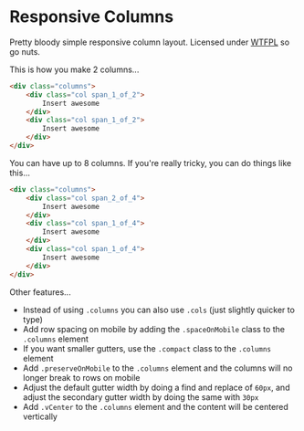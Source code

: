 Responsive Columns
=========
Pretty bloody simple responsive column layout. Licensed under [WTFPL](http://www.wtfpl.net) so go nuts.

This is how you make 2 columns...

```html
<div class="columns">
	<div class="col span_1_of_2">
		Insert awesome
	</div>
	<div class="col span_1_of_2">
		Insert awesome
	</div>
</div>
```

You can have up to 8 columns. If you're really tricky, you can do things like this...

```html
<div class="columns">
	<div class="col span_2_of_4">
		Insert awesome
	</div>
	<div class="col span_1_of_4">
		Insert awesome
	</div>
	<div class="col span_1_of_4">
		Insert awesome
	</div>
</div>
```

Other features...
- Instead of using `.columns` you can also use `.cols` (just slightly quicker to type)
- Add row spacing on mobile by adding the `.spaceOnMobile` class to the `.columns` element
- If you want smaller gutters, use the `.compact` class to the `.columns` element
- Add `.preserveOnMobile` to the `.columns` element and the columns will no longer break to rows on mobile
- Adjust the default gutter width by doing a find and replace of `60px`, and adjust the secondary gutter width by doing the same with `30px`
- Add `.vCenter` to the `.columns` element and the content will be centered vertically